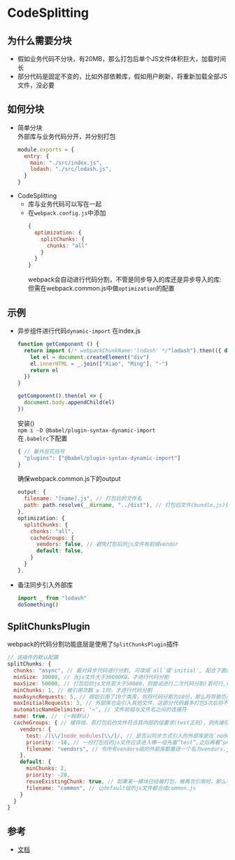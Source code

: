 # CodeSplitting

## 为什么需要分块
- 假如业务代码不分块，有20MB，那么打包后单个JS文件体积巨大，加载时间长
- 部分代码是固定不变的，比如外部依赖库，假如用户刷新，将重新加载全部JS文件，没必要


## 如何分块
- 简单分块  
  外部库与业务代码分开，并分别打包
  ```js
  module.exports = {
    entry: {
      main: "./src/index.js",
      lodash: "./src/lodash.js",
    }
  }
  ```
- CodeSplitting  
  * 库与业务代码可以写在一起
  * 在`webpack.config.js`中添加  
    ```js
    {
      optimization: {
        splitChunks: {
          chunks: "all"
        }
      }  
    }
    ```
    webpack会自动进行代码分割，不管是同步导入的库还是异步导入的库:
    但需在webpack.common.js中做`optimization`的配置

## 示例
- 异步组件进行代码`dynamic-import`
  在index.js
  ```js
  function getComponent () {
    return import (/* webpackChunkName:'lodash' */"lodash").then(({ default: _ }) => {
      let el = document.createElement("div")
      el.innerHTML = _.join(["Xiao", "Ming"], "-")
      return el
    })
  }
  
  getComponent().then(el => {
    document.body.appendChild(el)
  })
  ```
  安装()  
  `npm i -D @babel/plugin-syntax-dynamic-import`  
  在`.babelrc`下配置
  ```js
  { // 最外层花括号
    "plugins": ["@babel/plugin-syntax-dynamic-import"]
  }
  ```
  确保webpack.common.js下的output  
  ```js
  output: {
    filename: "[name].js", // 打包后的文件名
    path: path.resolve(__dirname, "../dist"), // 打包后文件(bundle.js)的存放路径，必须是绝对路径
  },
  optimization: {
    splitChunks: {
      chunks: "all", 
      cacheGroups: {
        vendors: false, // 避免打包后的js文件有前缀vendor
        default: false,
      }
    }
  },
  ```
- 备注同步引入外部库
  ```js
  import _ from "lodash"
  doSomething()
  ```

## SplitChunksPlugin
webpack的代码分割功能底层是使用了`SplitChunksPlugin`插件  
```js
// 该插件的默认配置
splitChunks: {
  chunks: "async", // 最对异步代码进行分割, 可改成`all`或'initial', 配合下面的`cacheGroups`进行同步代码分割
  minSize: 30000, // 当js文件大于30000KB，才进行代码分割 
  maxSize: 50000, // 打包后的js文件若大于50000，则尝试进行二次代码分割(若可行,但一般不行，故此属性一般不配置)，每份代码最多不大于50000
  minChunks: 1, // 被引用次数 ≥ 1时，才进行代码分割 
  maxAsyncRequests: 5, // 假如引用了10个类库，则将代码分割为10份，那么将导致页面请求同时加载10份js文件，为此maxAsyncRequests表示当webpack打包了5份js文件后，将不再进行代码分割（一般默认）
  maxInitialRequests: 3, // 外部库也会引入其他文件，这部分代码最多打包3次后将不再进行打包（一般默认）
  automaticNameDelimiter: '~', // 文件前缀与文件名之间的连接符
  name: true, // （一般默认）
  cacheGroups: { // 缓存组，若打包后的文件符合其内部的组要求(test正则)，则先缓存，不进一步打包，同步引入的代码会进入这里
    vendors: {
      test: /[\\/]node_modules[\\/]/, // 是否以同步方式引入的外部库是在`node_modules`下, 若是则属于vendors组
      priority: -10, // 一份打包后的js文件应该进入哪一组先看“test”,之后再看“priority”，“priority”值越大越匹配
      filename: "vendors", // 令所有vendors组的外部库都塞进一个名为vendors.js的文件中
    },
    default: {
      minChunks: 2,
      priority: -20,
      reuseExistingChunk: true, // 如果某一模块已经被打包，被再次引用时，那么不必再次打包，直接复用之前的被打包的文件
      filename: "common", // 让default组的js文件都合成common.js
    }
  }
}
```

## 参考
- [文档](https://www.webpackjs.com/plugins/split-chunks-plugin/)